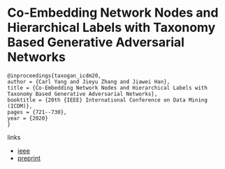 # Co-Embedding Network Nodes and Hierarchical Labels with Taxonomy Based Generative Adversarial Networks

```
@inproceedings{taxogan_icdm20,
author = {Carl Yang and Jieyu Zhang and Jiawei Han},
title = {Co-Embedding Network Nodes and Hierarchical Labels with Taxonomy Based Generative Adversarial Networks},
booktitle = {20th {IEEE} International Conference on Data Mining (ICDM)},
pages = {721--730},
year = {2020}
}
```

links
- [ieee](https://ieeexplore.ieee.org/document/9338301)
- [preprint](https://arxiv.org/abs/2008.13099)
